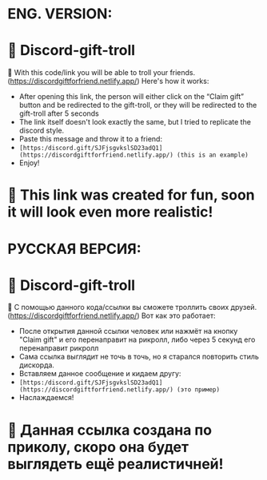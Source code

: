 # ENG. VERSION:

# 🧨 Discord-gift-troll 
🎃 With this code/link you will be able to troll your friends. (https://discordgiftforfriend.netlify.app/) Here's how it works:
 - After opening this link, the person will either click on the “Claim gift” button and be redirected to the gift-troll, or they will be redirected to the gift-troll after 5 seconds
 - The link itself doesn't look exactly the same, but I tried to replicate the discord style.
 - Paste this message and throw it to a friend:
 - ````[https:/discord.gift/SJFjsgvkslSD23adQ1](https://discordgiftforfriend.netlify.app/) (this is an example) ````
 - Enjoy!

# 📣 This link was created for fun, soon it will look even more realistic!

# РУССКАЯ ВЕРСИЯ:

# 🧨 Discord-gift-troll 
🎃 С помощью данного кода/ссылки вы сможете троллить своих друзей. (https://discordgiftforfriend.netlify.app/) Вот как это работает:
 - После открытия данной ссылки человек или нажмёт на кнопку "Claim gift" и его перенаправит на рикролл, либо через 5 секунд его перенаправит рикролл
 - Сама ссылка выглядит не точь в точь, но я старался повторить стиль дискорда.
 - Вставляем данное сообщение и кидаем другу:
 - ```[https:/discоrd.gift/SJFjsgvkslSD23adQ1](https://discordgiftforfriend.netlify.app/) (это пример) ```
 - Наслаждаемся!

# 📣 Данная ссылка создана по приколу, скоро она будет выглядеть ещё реалистичней!

